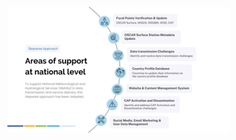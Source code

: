 ![Stepwise Approach](https://github.com/wmo-raf/.github/blob/main/images/support.png "Stepwise Approach")
